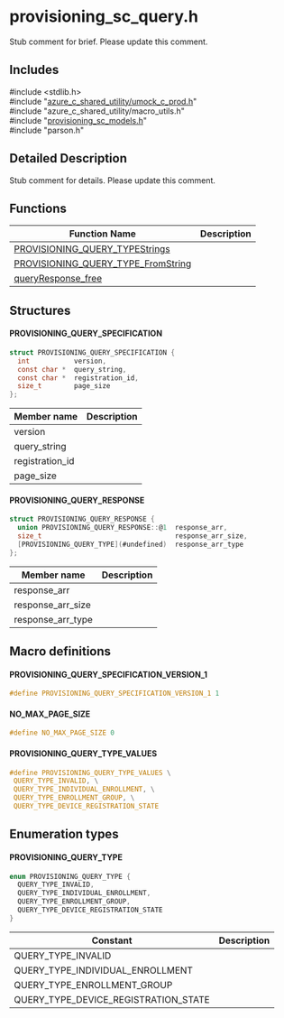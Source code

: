 # provisioning_sc_query.h 

Stub comment for brief. Please update this comment.

## Includes

\#include <stdlib.h>  
\#include "[azure_c_shared_utility/umock_c_prod.h](iot-c-ref-umock-c-prod-h.md)"  
\#include "azure_c_shared_utility/macro_utils.h"  
\#include "[provisioning_sc_models.h](iot-c-ref-provisioning-sc-models-h.md)"  
\#include "parson.h"  

## Detailed Description

Stub comment for details. Please update this comment.

## Functions

Function Name                  | Description                                
--------------------------------|---------------------------------------------
[PROVISIONING_QUERY_TYPEStrings](./iot-c-ref-provisioning-sc-query-h/provisioning-query-typestrings.md)            | 
[PROVISIONING_QUERY_TYPE_FromString](./iot-c-ref-provisioning-sc-query-h/provisioning-query-type-fromstring.md)            | 
[queryResponse_free](./iot-c-ref-provisioning-sc-query-h/queryresponse-free.md)            | 

## Structures

#### PROVISIONING_QUERY_SPECIFICATION

```C
struct PROVISIONING_QUERY_SPECIFICATION {
  int           version,
  const char *  query_string,
  const char *  registration_id,
  size_t        page_size
};
```
Member name                 | Description                                
----------------------------|----------------
 version            | 
 query_string            | 
 registration_id            | 
 page_size            | 
#### PROVISIONING_QUERY_RESPONSE

```C
struct PROVISIONING_QUERY_RESPONSE {
  union PROVISIONING_QUERY_RESPONSE::@1  response_arr,
  size_t                                 response_arr_size,
  [PROVISIONING_QUERY_TYPE](#undefined)  response_arr_type
};
```
Member name                 | Description                                
----------------------------|----------------
 response_arr            | 
 response_arr_size            | 
 response_arr_type            | 

## Macro definitions

#### PROVISIONING_QUERY_SPECIFICATION_VERSION_1

```C
#define PROVISIONING_QUERY_SPECIFICATION_VERSION_1 1 

```

#### NO_MAX_PAGE_SIZE

```C
#define NO_MAX_PAGE_SIZE 0 

```

#### PROVISIONING_QUERY_TYPE_VALUES

```C
#define PROVISIONING_QUERY_TYPE_VALUES \
 QUERY_TYPE_INVALID, \
 QUERY_TYPE_INDIVIDUAL_ENROLLMENT, \
 QUERY_TYPE_ENROLLMENT_GROUP, \
 QUERY_TYPE_DEVICE_REGISTRATION_STATE 

```

## Enumeration types

#### PROVISIONING_QUERY_TYPE

```C
enum PROVISIONING_QUERY_TYPE {
  QUERY_TYPE_INVALID,
  QUERY_TYPE_INDIVIDUAL_ENROLLMENT,
  QUERY_TYPE_ENROLLMENT_GROUP,
  QUERY_TYPE_DEVICE_REGISTRATION_STATE
}

```
Constant                    | Description                                
----------------------------|----------------
 QUERY_TYPE_INVALID            | 
 QUERY_TYPE_INDIVIDUAL_ENROLLMENT            | 
 QUERY_TYPE_ENROLLMENT_GROUP            | 
 QUERY_TYPE_DEVICE_REGISTRATION_STATE            | 

